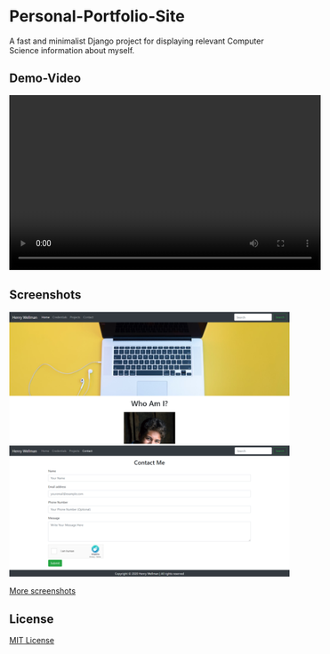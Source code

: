 # Personal-Portfolio-Site
A fast and minimalist Django project for displaying relevant Computer Science information about myself.

## Demo-Video

<video width="560" height="315">
  
  <source src="https://www.youtube.com/embed/Tpazv-hO5-w">
  
</video>

## Screenshots
<img src="screenshots/homeTop.PNG" alt-text="Screenshot">
<img src="screenshots/contact.PNG" alt-text="Screenshot">

[More screenshots](screenshots/)

## License

[MIT License](LICENSE)

